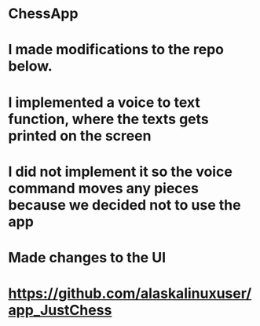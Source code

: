 # ChessApp
# I made modifications to the repo below.
# I implemented a voice to text function, where the texts gets printed on the screen
# I did not implement it so the voice command moves any pieces because we decided not to use the app
# Made changes to the UI

# https://github.com/alaskalinuxuser/app_JustChess
